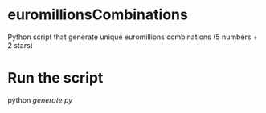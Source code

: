 # euromillionsCombinations
Python script that generate unique euromillions combinations (5 numbers + 2 stars)

# Run the script
python <i>generate.py</i>
